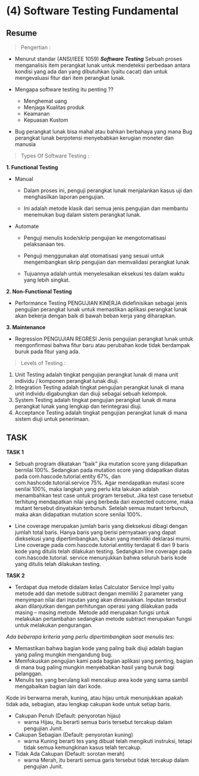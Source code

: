 # (4) Software Testing Fundamental

##  Resume 

> Pengertian :

- Menurut standar (ANSI/IEEE 1059) ***Software Testing*** Sebuah proses menganalisis item perangkat lunak untuk mendeteksi perbedaan antara kondisi yang ada dan yang dibutuhkan (yaitu cacat) dan untuk mengevaluasi fitur dari item perangkat lunak.

- Mengapa software testing itu penting ??
  - Menghemat uang
  - Menjaga Kualitas produk
  - Keamanan
  - Kepuasan Kustom

- Bug perangkat lunak bisa mahal atau bahkan berbahaya yang mana Bug perangkat lunak berpotensi menyebabkan kerugian moneter dan manusia


> Types Of Software Testing :

**1. Functional Testing**

- Manual 

    - Dalam proses ini, penguji perangkat lunak menjalankan kasus uji dan menghasilkan laporan pengujian.

    - Ini adalah metode klasik dari semua jenis pengujian dan membantu menemukan bug dalam sistem perangkat lunak.

- Automate

    - Penguji menulis kode/skrip pengujian ke mengotomatisasi pelaksanaan tes.

    - Penguji menggunakan alat otomatisasi yang sesuai untuk mengembangkan skrip pengujian dan memvalidasi perangkat lunak

    - Tujuannya adalah untuk menyelesaikan eksekusi tes dalam waktu yang lebih singkat.

**2. Non-Functional Testing**

  - Performance Testing
PENGUJIAN KINERJA didefinisikan sebagai jenis pengujian perangkat lunak untuk memastikan aplikasi perangkat lunak akan bekerja dengan baik di bawah beban kerja yang diharapkan.

**3. Maintenance**

  - Regression 
PENGUJIAN REGRESI Jenis pengujian perangkat lunak untuk mengonfirmasi bahwa fitur baru atau perubahan kode tidak berdampak buruk pada fitur yang ada.


> Levels of Testing : 

1. Unit Testing adalah tingkat pengujian perangkat lunak di mana unit individu / komponen perangkat lunak diuji.
2. Integration Testing adalah tingkat pengujian perangkat lunak di mana unit individu digabungkan dan diuji sebagai sebuah kelompok.
3. System Testing adalah tingkat pengujian perangkat lunak di mana perangkat lunak yang lengkap dan terintegrasi diuji.
4. Acceptance Testing adalah tingkat pengujian perangkat lunak di mana sistem diuji untuk penerimaan.


## TASK 

**TASK 1**

- Sebuah program dikatakan “baik” jika mutation score yang didapatkan bernilai 100%. Sedangkan pada mutation score yang didapatkan diatas pada com.hascode.tutorial.entity 67%, dan com.hashcode.tutorial.service 75%. Agar mendapatkan mutasi score senilai 100%, maka langkah yang perlu kita lakukan adalah menambahkan test case untuk program tersebut. Jika test case tersebut terhitung mendapatkan nilai yang berbeda dari expected outcome, maka mutant tersebut dinyatakan terbunuh. Setelah semua mutant terbunuh, maka akan didapatkan mutation score senilai 100%.

- Line coverage merupakan jumlah baris yang dieksekusi dibagi dengan jumlah total baris. 
Hanya baris yang berisi pernyataan yang dapat dieksekusi yang dipertimbangkan, bukan yang memiliki deklarasi murni. Line coverage pada com.hascode.tutorial.entitiy terdapat  6 dari 9 baris kode yang ditulis telah dilakukan testing. Sedangkan line coverage pada com.hascode.tutorial. service menunjukkan bahwa seluruh  baris kode yang ditulis telah dilakukan testing. 


**TASK 2**

- Terdapat dua metode didalam kelas Calculator Service Impl yaitu metode add dan metode subtract dengan memiliki 2 parameter yang menyimpan nilai dari inputan yang akan dimasukkan. Inputan tersebut akan dilanjutkan dengan perhitungan operasi yang dilakukan pada masing – masing metode. Metode add merupakan fungsi untuk melakukan pertambahan sedangkan metode subtract merupakan fungsi untuk melakukan pengurangan. 


*Ada beberapa kriteria yang perlu dipertimbangkan saat menulis tes:*

- Memastikan bahwa bagian kode yang paling baik diuji adalah bagian yang paling mungkin mengandung bug.
- Memfokuskan pengujian kami pada bagian aplikasi yang penting, bagian di mana bug paling mungkin menyebabkan hasil yang buruk bagi pelanggan.
- Menulis tes yang berulang kali mencakup area kode yang sama sambil mengabaikan bagian lain dari kode.

Kode ini berwarna merah, kuning, atau hijau untuk menunjukkan apakah tidak ada, sebagian, atau lengkap cakupan kode untuk setiap baris.
- Cakupan Penuh (Default: penyorotan hijau)
  - warna Hijau, itu berarti semua baris tersebut tercakup dalam pengujian Junit.
- Cakupan Sebagian (Default: penyorotan kuning)
  - warna Kuning berarti tes yang dibuat telah mengikuti instruksi, tetapi tidak semua kemungkinan kasus telah tercakup.
- Tidak Ada Cakupan (Default: sorotan merah)
  - warna Merah, itu berarti semua garis tersebut tidak tercakup dalam pengujian Junit.
